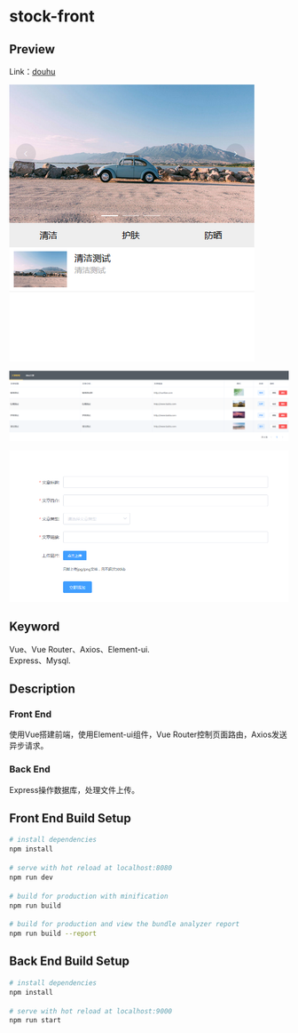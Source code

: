 # stock-front

## Preview
Link：<a href="http://suvllian.com/douhu/#/" target="_blank">douhu</a>

![index page](./preview-images/index.png)

![list page](./preview-images/list.png)

![add page](./preview-images/add.png)

## Keyword  
Vue、Vue Router、Axios、Element-ui.  
Express、Mysql.

## Description
### Front End

使用Vue搭建前端，使用Element-ui组件，Vue Router控制页面路由，Axios发送异步请求。

### Back End  

Express操作数据库，处理文件上传。  

## Front End Build Setup
``` bash
# install dependencies
npm install

# serve with hot reload at localhost:8080
npm run dev

# build for production with minification
npm run build

# build for production and view the bundle analyzer report
npm run build --report
```

## Back End Build Setup
``` bash
# install dependencies
npm install

# serve with hot reload at localhost:9000
npm run start
```
